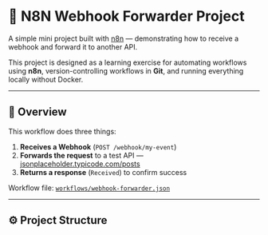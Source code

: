 # 🚀 N8N Webhook Forwarder Project

A simple mini project built with [n8n](https://n8n.io) — demonstrating how to receive a webhook and forward it to another API.

This project is designed as a learning exercise for automating workflows using **n8n**, version-controlling workflows in **Git**, and running everything locally without Docker.

---

## 🧠 Overview

This workflow does three things:

1. **Receives a Webhook** (`POST /webhook/my-event`)
2. **Forwards the request** to a test API — [jsonplaceholder.typicode.com/posts](https://jsonplaceholder.typicode.com/posts)
3. **Returns a response** (`Received`) to confirm success

Workflow file: [`workflows/webhook-forwarder.json`](./workflows/webhook-forwarder.json)

---

## ⚙️ Project Structure

